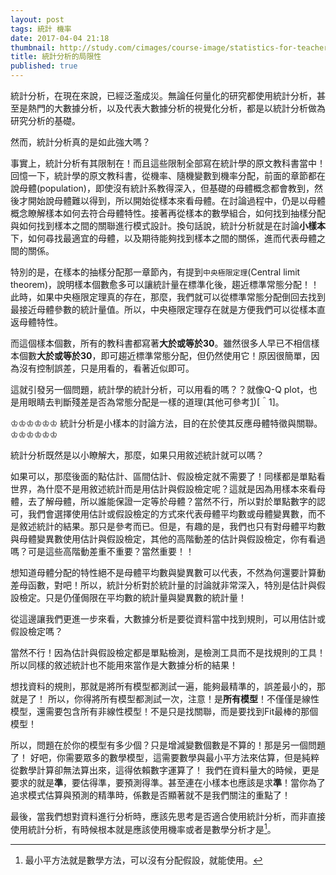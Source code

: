```yaml
---
layout: post
tags: 統計 機率
date: 2017-04-04 21:18
thumbnail: http://study.com/cimages/course-image/statistics-for-teachers-professional-development_137460_large.jpg/100x100
title: 統計分析的局限性
published: true
---
```


統計分析，在現在來說，已經泛濫成災。無論任何量化的研究都使用統計分析，甚至是熱門的大數據分析，以及代表大數據分析的視覺化分析，都是以統計分析做為研究分析的基礎。

然而，統計分析真的是如此強大嗎？

<!--more-->

事實上，統計分析有其限制在！而且這些限制全部寫在統計學的原文教科書當中！回憶一下，統計學的原文教科書，從機率、隨機變數到機率分配，前面的章節都在說母體(population)，即使沒有統計系教得深入，但基礎的母體概念都會教到，然後才開始說母體難以得到，所以開始從樣本來看母體。在討論過程中，仍是以母體概念瞭解樣本如何去符合母體特性。接著再從樣本的數學組合，如何找到抽樣分配與如何找到樣本之間的關聯進行模式設計。換句話說，統計分析就是在討論**小樣本**下，如何尋找最適宜的母體，以及期待能夠找到樣本之間的關係，進而代表母體之間的關係。

特別的是，在樣本的抽樣分配那一章節內，有提到`中央極限定理`(Central limit theorem)，說明樣本個數愈多可以讓統計量在標準化後，趨近標準常態分配！！此時，如果中央極限定理真的存在，那麼，我們就可以從標準常態分配倒回去找到最接近母體參數的統計量值。所以，中央極限定理存在就是方便我們可以從樣本直返母體特性。

而這個樣本個數，所有的教科書都寫著**大於或等於30**。雖然很多人早已不相信樣本個數**大於或等於30**，即可趨近標準常態分配，但仍然使用它！原因很簡單，因為沒有控制誤差，只是用看的，看著近似即可。

這就引發另一個問題，統計學的統計分析，可以用看的嗎？？就像Q-Q plot，也是用眼睛去判斷殘差是否為常態分配是一樣的道理(其他可參考[1](http://www.math.nsysu.edu.tw/StatDemo/QQNormaPlot/QQNormalPlot.html))[＾1]。

♔♔♔♔♔♔ 統計分析是小樣本的討論方法，目的在於使其反應母體特徵與關聯。 ♔♔♔♔♔♔

統計分析既然是以小瞭解大，那麼，如果只用敘述統計就可以嗎？

如果可以，那麼後面的點估計、區間估計、假設檢定就不需要了！同樣都是單點看世界，為什麼不是用敘述統計而是用估計與假設檢定呢？這就是因為用樣本來看母體，去了解母體，所以誰能保證一定等於母體？當然不行，所以對於單點數字的認可，我們會選擇使用估計或假設檢定的方式來代表母體平均數或母體變異數，而不是敘述統計的結果。那只是參考而已。但是，有趣的是，我們也只有對母體平均數與母體變異數使用估計與假設檢定，其他的高階動差的估計與假設檢定，你有看過嗎？可是這些高階動差重不重要？當然重要！！

想知道母體分配的特性絕不是母體平均數與變異數可以代表，不然為何還要計算動差母函數，對吧！所以，統計分析對於統計量的討論就非常深入，特別是估計與假設檢定。只是仍僅侷限在平均數的統計量與變異數的統計量！

從這邊讓我們更進一步來看，大數據分析是要從資料當中找到規則，可以用估計或假設檢定嗎？

當然不行！因為估計與假設檢定都是單點檢測，是檢測工具而不是找規則的工具！
所以同樣的敘述統計也不能用來當作是大數據分析的結果！

想找資料的規則，那就是將所有模型都測試一遍，能夠最精準的，誤差最小的，那就是了！
所以，你得將所有模型都測試一次，注意！是**所有模型**！不僅僅是線性模型，還需要包含所有非線性模型！不是只是找關聯，而是要找到Fit最棒的那個模型！

所以，問題在於你的模型有多少個？只是增減變數個數是不算的！那是另一個問題了！
好吧，你需要眾多的數學模型，這需要數學與最小平方法來估算，但是純粹從數學計算卻無法算出來，這得依賴數字運算了！
我們在資料量大的時候，更是要求的就是**準**，要估得準，要預測得準。甚至連在小樣本也應該是求**準**！當你為了追求模式估算與預測的精準時，係數是否顯著就不是我們關注的重點了！

最後，當我們想對資料進行分析時，應該先思考是否適合使用統計分析，而非直接使用統計分析，有時候根本就是應該使用機率或者是數學分析才是[^2]。

[^1]: 其後檢測殘差是否為常態分配的統計量有Kolmogorov-Smirnov統計量或Shapiro-Wilk統計量。
[^2]: 最小平方法就是數學方法，可以沒有分配假設，就能使用。